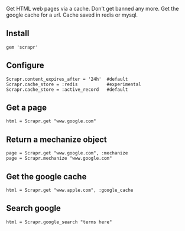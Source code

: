 Get HTML web pages via a cache. Don't get banned any more. Get the google cache for a url. Cache saved in redis or mysql.

## Install
~~~
gem 'scrapr'
~~~

## Configure
~~~
Scrapr.content_expires_after = '24h'  #default
Scrapr.cache_store = :redis           #experimental
Scrapr.cache_store = :active_record   #default
~~~


## Get a page
~~~
html = Scrapr.get "www.google.com"
~~~


## Return a mechanize object
~~~
page = Scrapr.get "www.google.com", :mechanize
page = Scrapr.mechanize "www.google.com"

~~~


## Get the google cache
~~~
html = Scrapr.get "www.apple.com", :google_cache
~~~


## Search google
~~~
html = Scrapr.google_search "terms here"
~~~